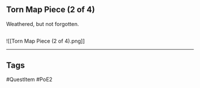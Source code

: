 ## Torn Map Piece (2 of 4)
Weathered, but not forgotten.
## 
![[Torn Map Piece (2 of 4).png]]

---
## Tags
#QuestItem
#PoE2